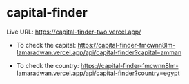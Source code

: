 # capital-finder


Live URL: https://capital-finder-two.vercel.app/

- To check the capital:
https://capital-finder-fmcwnn8lm-lamaradwan.vercel.app/api/capital-finder?capital=amman

- To check the country:
https://capital-finder-fmcwnn8lm-lamaradwan.vercel.app/api/capital-finder?country=egypt
